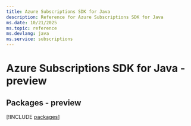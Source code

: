 ```yaml
---
title: Azure Subscriptions SDK for Java
description: Reference for Azure Subscriptions SDK for Java
ms.date: 10/21/2025
ms.topic: reference
ms.devlang: java
ms.service: subscriptions
---
```

# Azure Subscriptions SDK for Java - preview
## Packages - preview
[!INCLUDE [packages](subscriptions-index.md)]